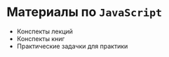 # Материалы по `JavaScript`

- Конспекты лекций
- Конспекты книг
- Практические задачки для практики
